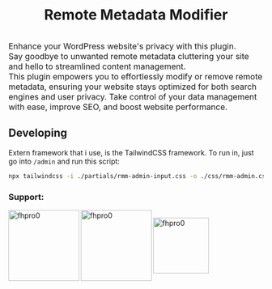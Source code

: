 <div style="display:flex; justify-content: center; width: 100%;">
    <h1>Remote Metadata Modifier</h1>
    </div>

<p style="font-size: 16px;">Enhance your WordPress website's privacy with this plugin. <br>
Say goodbye to unwanted remote metadata cluttering your site and hello to streamlined content management.<br>
This plugin empowers you to effortlessly modify or remove remote metadata, ensuring your website stays optimized for both search engines and user privacy.<bt>
Take control of your data management with ease, improve SEO, and boost website performance.</p>

## Developing

Extern framework that i use, is the TailwindCSS framework. To run in, just go into `/admin` and run this script:

```sh
npx tailwindcss -i ./partials/rmm-admin-input.css -o ./css/rmm-admin.css --watch
```

<h3 align="left">Support:</h3>
<p style="display:flex; align-items: center;">
    <a href="https://www.buymeacoffee.com/fhpro0"> <img align="left" src="https://cdn.buymeacoffee.com/buttons/v2/default-yellow.png" width="140" alt="fhpro0" />
    <a href="https://ko-fi.com/fhpro0"> <img align="left" src="https://cdn.ko-fi.com/cdn/kofi3.png?v=3" width="140" alt="fhpro0" />
    <a href="https://www.paypal.com/donate/?hosted_button_id=GAHA87CHTKD22"> <img align="left" src="https://www.paypalobjects.com/en_US/i/btn/btn_donate_LG.gif" width="110" alt="fhpro0" />
</p>
